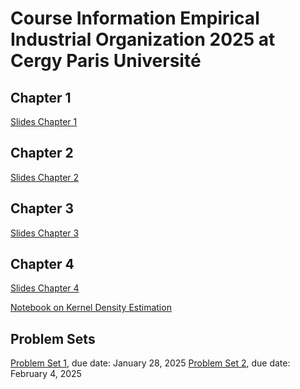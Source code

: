 # Course Information Empirical Industrial Organization 2025 at Cergy Paris Université

## Chapter 1

[Slides Chapter 1](chapter1.pdf)

## Chapter 2

[Slides Chapter 2](chapter2.pdf)

## Chapter 3

[Slides Chapter 3](chapter3.pdf)

## Chapter 4

[Slides Chapter 4](chapter4.pdf)

[Notebook on Kernel Density Estimation](kernel-density-example.ipynb)

## Problem Sets

[Problem Set 1](problem_set1.pdf), due date: January 28, 2025
[Problem Set 2](problem_set2.pdf), due date: February 4, 2025
